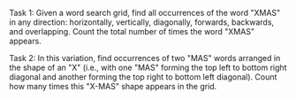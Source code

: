 Task 1:
Given a word search grid, find all occurrences of the word "XMAS" in any direction: horizontally, vertically, diagonally, forwards, backwards, and overlapping. Count the total number of times the word "XMAS" appears.

Task 2:
In this variation, find occurrences of two "MAS" words arranged in the shape of an "X" (i.e., with one "MAS" forming the top left to bottom right diagonal and another forming the top right to bottom left diagonal). Count how many times this "X-MAS" shape appears in the grid.